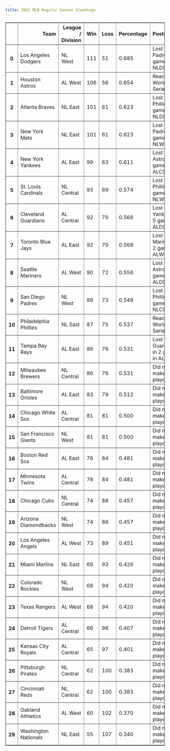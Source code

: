 ```yaml
---
title: 2022 MLB Regular Season Standings
---
```

<html>
<link rel="stylesheet" href="dark-mode.scss">
   <body>   
<table border="1" class="dataframe">
   <thead>
     <tr style="text-align: right;">
       <th></th>
       <th>Team</th>
       <th>League / Division</th>
       <th>Win</th>
       <th>Loss</th>
       <th>Percentage</th>
       <th>Postseason</th>
     </tr>
   </thead>
   <tbody>
     <tr>
       <th>0</th>
       <td>Los Angeles Dodgers</td>
       <td>NL West</td>
       <td>111</td>
       <td>51</td>
       <td>0.685</td>
       <td>Lost to Padres in 4 games in NLDS</td>
     </tr>
     <tr>
       <th>1</th>
       <td>Houston Astros</td>
       <td>AL West</td>
       <td>106</td>
       <td>56</td>
       <td>0.654</td>
       <td>Reached World Series</td>
     </tr>
     <tr>
       <th>2</th>
       <td>Atlanta Braves</td>
       <td>NL East</td>
       <td>101</td>
       <td>61</td>
       <td>0.623</td>
       <td>Lost to Phillies in 4 games in NLDS</td>
     </tr>
     <tr>
       <th>3</th>
       <td>New York Mets</td>
       <td>NL East</td>
       <td>101</td>
       <td>61</td>
       <td>0.623</td>
       <td>Lost to Padres in 3 games in NLWC</td>
     </tr>
     <tr>
       <th>4</th>
       <td>New York Yankees</td>
       <td>AL East</td>
       <td>99</td>
       <td>63</td>
       <td>0.611</td>
       <td>Lost to Astros in 4 games in ALCS</td>
     </tr>
     <tr>
       <th>5</th>
       <td>St. Louis Cardinals</td>
       <td>NL Central</td>
       <td>93</td>
       <td>69</td>
       <td>0.574</td>
       <td>Lost to Phillies in 2 games in NLWC</td>
     </tr>
     <tr>
       <th>6</th>
       <td>Cleveland Guardians</td>
       <td>AL Central</td>
       <td>92</td>
       <td>70</td>
       <td>0.568</td>
       <td>Lost to Yankees in 5 games in ALDS</td>
     </tr>
     <tr>
       <th>7</th>
       <td>Toronto Blue Jays</td>
       <td>AL East</td>
       <td>92</td>
       <td>70</td>
       <td>0.568</td>
       <td>Lost to Mariners in 2 games in ALWC</td>
     </tr>
     <tr>
       <th>8</th>
       <td>Seattle Mariners</td>
       <td>AL West</td>
       <td>90</td>
       <td>72</td>
       <td>0.556</td>
       <td>Lost to Astros in 3 games in ALDS</td>
     </tr>
     <tr>
       <th>9</th>
       <td>San Diego Padres</td>
       <td>NL West</td>
       <td>89</td>
       <td>73</td>
       <td>0.549</td>
       <td>Lost to Phillies in 5 games in NLCS</td>
     </tr>
     <tr>
       <th>10</th>
       <td>Philadelphia Phillies</td>
       <td>NL East</td>
       <td>87</td>
       <td>75</td>
       <td>0.537</td>
       <td>Reached World Series</td>
     </tr>
     <tr>
       <th>11</th>
       <td>Tampa Bay Rays</td>
       <td>AL East</td>
       <td>86</td>
       <td>76</td>
       <td>0.531</td>
       <td>Lost to Guardians in 2 games in ALWC</td>
     </tr>
     <tr>
       <th>12</th>
       <td>Milwaukee Brewers</td>
       <td>NL Central</td>
       <td>86</td>
       <td>76</td>
       <td>0.531</td>
       <td>Did not make the playoffs</td>
     </tr>
     <tr>
       <th>13</th>
       <td>Baltimore Orioles</td>
       <td>AL East</td>
       <td>83</td>
       <td>79</td>
       <td>0.512</td>
       <td>Did not make the playoffs</td>
     </tr>
     <tr>
       <th>14</th>
       <td>Chicago White Sox</td>
       <td>AL Central</td>
       <td>81</td>
       <td>81</td>
       <td>0.500</td>
       <td>Did not make the playoffs</td>
     </tr>
     <tr>
       <th>15</th>
       <td>San Francisco Giants</td>
       <td>NL West</td>
       <td>81</td>
       <td>81</td>
       <td>0.500</td>
       <td>Did not make the playoffs</td>
     </tr>
     <tr>
       <th>16</th>
       <td>Boston Red Sox</td>
       <td>AL East</td>
       <td>78</td>
       <td>84</td>
       <td>0.481</td>
       <td>Did not make the playoffs</td>
     </tr>
     <tr>
       <th>17</th>
       <td>Minnesota Twins</td>
       <td>AL Central</td>
       <td>78</td>
       <td>84</td>
       <td>0.481</td>
       <td>Did not make the playoffs</td>
     </tr>
     <tr>
       <th>18</th>
       <td>Chicago Cubs</td>
       <td>NL Central</td>
       <td>74</td>
       <td>88</td>
       <td>0.457</td>
       <td>Did not make the playoffs</td>
     </tr>
     <tr>
       <th>19</th>
       <td>Arizona Diamondbacks</td>
       <td>NL West</td>
       <td>74</td>
       <td>88</td>
       <td>0.457</td>
       <td>Did not make the playoffs</td>
     </tr>
     <tr>
       <th>20</th>
       <td>Los Angeles Angels</td>
       <td>AL West</td>
       <td>73</td>
       <td>89</td>
       <td>0.451</td>
       <td>Did not make the playoffs</td>
     </tr>
     <tr>
       <th>21</th>
       <td>Miami Marlins</td>
       <td>NL East</td>
       <td>69</td>
       <td>93</td>
       <td>0.426</td>
       <td>Did not make the playoffs</td>
     </tr>
     <tr>
       <th>22</th>
       <td>Colorado Rockies</td>
       <td>NL West</td>
       <td>68</td>
       <td>94</td>
       <td>0.420</td>
       <td>Did not make the playoffs</td>
     </tr>
     <tr>
       <th>23</th>
       <td>Texas Rangers</td>
       <td>AL West</td>
       <td>68</td>
       <td>94</td>
       <td>0.420</td>
       <td>Did not make the playoffs</td>
     </tr>
     <tr>
       <th>24</th>
       <td>Detroit Tigers</td>
       <td>AL Central</td>
       <td>66</td>
       <td>96</td>
       <td>0.407</td>
       <td>Did not make the playoffs</td>
     </tr>
     <tr>
       <th>25</th>
       <td>Kansas City Royals</td>
       <td>AL Central</td>
       <td>65</td>
       <td>97</td>
       <td>0.401</td>
       <td>Did not make the playoffs</td>
     </tr>
     <tr>
       <th>26</th>
       <td>Pittsburgh Pirates</td>
       <td>NL Central</td>
       <td>62</td>
       <td>100</td>
       <td>0.383</td>
       <td>Did not make the playoffs</td>
     </tr>
     <tr>
       <th>27</th>
       <td>Cincinnati Reds</td>
       <td>NL Central</td>
       <td>62</td>
       <td>100</td>
       <td>0.383</td>
       <td>Did not make the playoffs</td>
     </tr>
     <tr>
       <th>28</th>
       <td>Oakland Athletics</td>
       <td>AL West</td>
       <td>60</td>
       <td>102</td>
       <td>0.370</td>
       <td>Did not make the playoffs</td>
     </tr>
     <tr>
       <th>29</th>
       <td>Washington Nationals</td>
       <td>NL East</td>
       <td>55</td>
       <td>107</td>
       <td>0.340</td>
       <td>Did not make the playoffs</td>
     </tr>
   </tbody>
 </table>
    </body>
</html>
